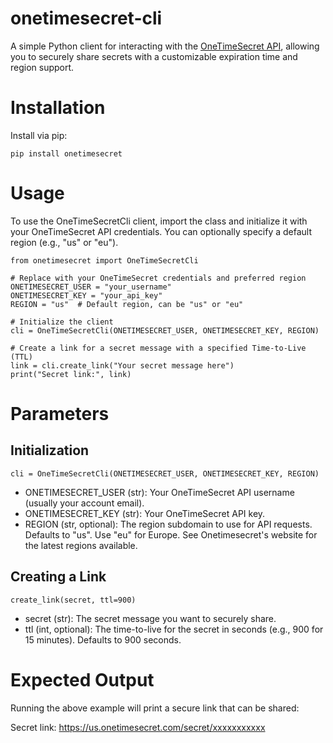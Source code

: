 # onetimesecret-cli

A simple Python client for interacting with the [OneTimeSecret API](https://onetimesecret.com/docs/api), allowing you to securely share secrets with a customizable expiration time and region support.

# Installation

Install via pip:

`pip install onetimesecret`

# Usage

To use the OneTimeSecretCli client, import the class and initialize it with your OneTimeSecret API credentials. You can optionally specify a default region (e.g., "us" or "eu").
```
from onetimesecret import OneTimeSecretCli

# Replace with your OneTimeSecret credentials and preferred region
ONETIMESECRET_USER = "your_username"
ONETIMESECRET_KEY = "your_api_key"
REGION = "us"  # Default region, can be "us" or "eu"

# Initialize the client
cli = OneTimeSecretCli(ONETIMESECRET_USER, ONETIMESECRET_KEY, REGION)

# Create a link for a secret message with a specified Time-to-Live (TTL)
link = cli.create_link("Your secret message here")
print("Secret link:", link)
```

# Parameters
## Initialization
`cli = OneTimeSecretCli(ONETIMESECRET_USER, ONETIMESECRET_KEY, REGION)`
- ONETIMESECRET_USER (str): Your OneTimeSecret API username (usually your account email).
- ONETIMESECRET_KEY (str): Your OneTimeSecret API key.
- REGION (str, optional): The region subdomain to use for API requests. Defaults to "us". Use "eu" for Europe. See Onetimesecret's website for the latest regions available.

## Creating a Link
`create_link(secret, ttl=900)`
- secret (str): The secret message you want to securely share.
- ttl (int, optional): The time-to-live for the secret in seconds (e.g., 900 for 15 minutes). Defaults to 900 seconds.
# Expected Output

Running the above example will print a secure link that can be shared:

Secret link: https://us.onetimesecret.com/secret/xxxxxxxxxxx